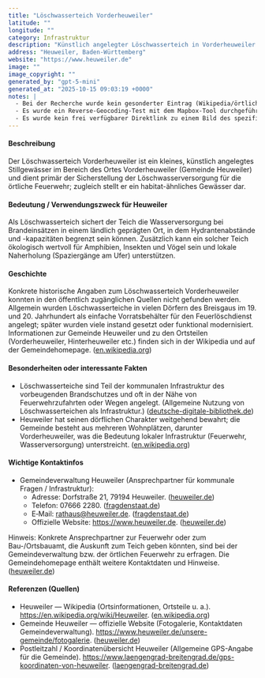 ```yaml
---
title: "Löschwasserteich Vorderheuweiler"
latitude: ""
longitude: ""
category: Infrastruktur
description: "Künstlich angelegter Löschwasserteich in Vorderheuweiler zur Sicherstellung der Löschwasserversorgung und als kleines Stillgewässer im Ortsbereich."
address: "Heuweiler, Baden-Württemberg"
website: "https://www.heuweiler.de"
image: ""
image_copyright: ""
generated_by: "gpt-5-mini"
generated_at: "2025-10-15 09:03:19 +0000"
notes: |
  - Bei der Recherche wurde kein gesonderter Eintrag (Wikipedia/örtliche Datenbank) oder eine offizielle Postadresse speziell für den "Löschwasserteich Vorderheuweiler" gefunden; deshalb wurde als Postadresse die Gemeinde Heuweiler angegeben.
  - Es wurde ein Reverse-Geocoding-Test mit dem Mapbox-Tool durchgeführt (zentrale Heuweiler-Koordinate). Ergebnis (naher Treffer): Kirchberg 14, 79194 Heuweiler — Koordinaten: 48.052504, 7.904322 (aus mapbox reverse-geocoding). Diese Koordinaten beziehen sich auf eine Adresse in Heuweiler, nicht explizit auf den Löschwasserteich; daher wurden keine Koordinaten für den Teich in die Frontmatter eingetragen.
  - Es wurde kein frei verfügbarer Direktlink zu einem Bild des spezifischen Löschwasserteichs gefunden; das Bildfeld bleibt leer.
---
```


#### Beschreibung
Der Löschwasserteich Vorderheuweiler ist ein kleines, künstlich angelegtes Stillgewässer im Bereich des Ortes Vorderheuweiler (Gemeinde Heuweiler) und dient primär der Sicherstellung der Löschwasserversorgung für die örtliche Feuerwehr; zugleich stellt er ein habitat-ähnliches Gewässer dar.

#### Bedeutung / Verwendungszweck für Heuweiler
Als Löschwasserteich sichert der Teich die Wasserversorgung bei Brandeinsätzen in einem ländlich geprägten Ort, in dem Hydrantenabstände und -kapazitäten begrenzt sein können. Zusätzlich kann ein solcher Teich ökologisch wertvoll für Amphibien, Insekten und Vögel sein und lokale Naherholung (Spaziergänge am Ufer) unterstützen.

#### Geschichte
Konkrete historische Angaben zum Löschwasserteich Vorderheuweiler konnten in den öffentlich zugänglichen Quellen nicht gefunden werden. Allgemein wurden Löschwasserteiche in vielen Dörfern des Breisgaus im 19. und 20. Jahrhundert als einfache Vorratsbehälter für den Feuerlöschdienst angelegt; später wurden viele instand gesetzt oder funktional modernisiert. Informationen zur Gemeinde Heuweiler und zu den Ortsteilen (Vorderheuweiler, Hinterheuweiler etc.) finden sich in der Wikipedia und auf der Gemeindehomepage. ([en.wikipedia.org](https://en.wikipedia.org/wiki/Heuweiler?utm_source=openai))

#### Besonderheiten oder interessante Fakten
- Löschwasserteiche sind Teil der kommunalen Infrastruktur des vorbeugenden Brandschutzes und oft in der Nähe von Feuerwehrzufahrten oder Wegen angelegt. (Allgemeine Nutzung von Löschwasserteichen als Infrastruktur.) ([deutsche-digitale-bibliothek.de](https://www.deutsche-digitale-bibliothek.de/item/BRAL2ISZDKPOULZX52ABR5SD2MS2VLQB?utm_source=openai))  
- Heuweiler hat seinen dörflichen Charakter weitgehend bewahrt; die Gemeinde besteht aus mehreren Wohnplätzen, darunter Vorderheuweiler, was die Bedeutung lokaler Infrastruktur (Feuerwehr, Wasserversorgung) unterstreicht. ([en.wikipedia.org](https://en.wikipedia.org/wiki/Heuweiler?utm_source=openai))

#### Wichtige Kontaktinfos
- Gemeindeverwaltung Heuweiler (Ansprechpartner für kommunale Fragen / Infrastruktur):
  - Adresse: Dorfstraße 21, 79194 Heuweiler. ([heuweiler.de](https://www.heuweiler.de/unsere-gemeinde/fotogalerie))  
  - Telefon: 07666 2280. ([fragdenstaat.de](https://fragdenstaat.de/behoerde/8310/gemeinde-heuweiler/?utm_source=openai))  
  - E‑Mail: rathaus@heuweiler.de. ([fragdenstaat.de](https://fragdenstaat.de/behoerde/8310/gemeinde-heuweiler/?utm_source=openai))  
  - Offizielle Website: https://www.heuweiler.de. ([heuweiler.de](https://www.heuweiler.de/unsere-gemeinde/fotogalerie))

Hinweis: Konkrete Ansprechpartner zur Feuerwehr oder zum Bau-/Ortsbauamt, die Auskunft zum Teich geben könnten, sind bei der Gemeindeverwaltung bzw. der örtlichen Feuerwehr zu erfragen. Die Gemeindehomepage enthält weitere Kontaktdaten und Hinweise. ([heuweiler.de](https://www.heuweiler.de/unsere-gemeinde/fotogalerie))

#### Referenzen (Quellen)
- Heuweiler — Wikipedia (Ortsinformationen, Ortsteile u. a.). https://en.wikipedia.org/wiki/Heuweiler. ([en.wikipedia.org](https://en.wikipedia.org/wiki/Heuweiler?utm_source=openai))  
- Gemeinde Heuweiler — offizielle Website (Fotogalerie, Kontaktdaten Gemeindeverwaltung). https://www.heuweiler.de/unsere-gemeinde/fotogalerie. ([heuweiler.de](https://www.heuweiler.de/unsere-gemeinde/fotogalerie))  
- Postleitzahl / Koordinatenübersicht Heuweiler (Allgemeine GPS-Angabe für die Gemeinde). https://www.laengengrad-breitengrad.de/gps-koordinaten-von-heuweiler. ([laengengrad-breitengrad.de](https://www.laengengrad-breitengrad.de/gps-koordinaten-von-heuweiler?utm_source=openai))